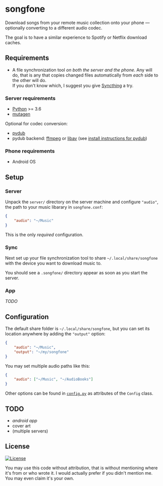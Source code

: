 
# songfone

Download songs from your remote music collection onto your phone — optionally converting
to a different audio codec.

The goal is to have a similar experience to Spotify or Netflix download caches.


## Requirements

* A file synchronization tool *on both the server and the phone*. Any will do, that is
any that copies changed files automatically from *each* side to the other will do.
<br>If you don't know which, I suggest you give [Syncthing](https://syncthing.net) a
try.

### Server requirements

* [Python](https://python.org) >= 3.6
* [mutagen](https://github.com/quodlibet/mutagen)

Optional for codec conversion:
* [pydub](https://github.com/jiaaro/pydub)
* pydub backend: [ffmpeg](https://ffmpeg.org) or [libav](https://libav.org)
    (see [install instructions for pydub](
        https://github.com/jiaaro/pydub#getting-ffmpeg-set-up))

### Phone requirements

* Android OS


## Setup

### Server

Unpack the `server/` directory on the server machine and configure `"audio"`, the path
to your music libarary in `songfone.conf`:

```json
{
    "audio": "~/Music"
}
```
This is the only *required* configuration.

### Sync

Next set up your file synchronization tool to share `~/.local/share/songfone` with the
device you want to download music to.

You should see a `.songfone/` directory appear as soon as you start the server.

### App

*TODO*


## Configuration

The default share folder is `~/.local/share/songfone`, but you can set its location
anywhere by adding the `"output"` option:

```json
{
    "audio": "~/Music",
    "output": "~/my/songfone"
}
```

You may set multiple audio paths like this:

```json
{
    "audio": ["~/Music", "~/AudioBooks"]
}
```

Other options can be found in [`config.py`](server/config.py) as attributes of
the `Config` class.


## TODO

* *android app*
* cover art
* (multiple servers)


## License

[![License](https://img.shields.io/github/license/grandchild/songfone.svg)](
    https://creativecommons.org/publicdomain/zero/1.0/)

You may use this code without attribution, that is without mentioning where it's from or
who wrote it. I would actually prefer if you didn't mention me. You may even claim it's
your own.
